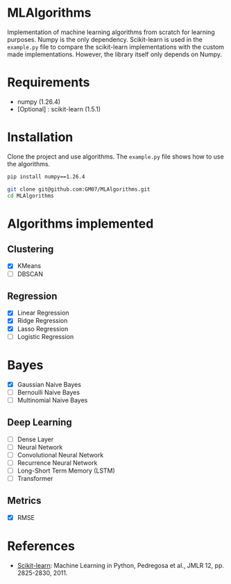 # MLAlgorithms
Implementation of machine learning algorithms from scratch for learning purposes. Numpy is the only dependency. Scikit-learn is used in the `example.py` file to compare the scikit-learn implementations with the custom made implementations. However, the library itself only depends on Numpy.

# Requirements
- numpy (1.26.4)
- [Optional] : scikit-learn (1.5.1)

# Installation
Clone the project and use algorithms. The `example.py` file shows how to use the algorithms.

```bash
pip install numpy==1.26.4

git clone git@github.com:GM07/MLAlgorithms.git
cd MLAlgorithms
```

# Algorithms implemented 

## Clustering
- [X] KMeans
- [ ] DBSCAN

## Regression
- [X] Linear Regression
- [X] Ridge Regression
- [X] Lasso Regression
- [ ] Logistic Regression

# Bayes
- [X] Gaussian Naive Bayes
- [ ] Bernoulli Naive Bayes
- [ ] Multinomial Naive Bayes

## Deep Learning
- [ ] Dense Layer 
- [ ] Neural Network
- [ ] Convolutional Neural Network
- [ ] Recurrence Neural Network
- [ ] Long-Short Term Memory (LSTM)
- [ ] Transformer

## Metrics
- [X] RMSE

# References
- [Scikit-learn](https://scikit-learn.org/stable): Machine Learning in Python, Pedregosa et al., JMLR 12, pp. 2825-2830, 2011.
